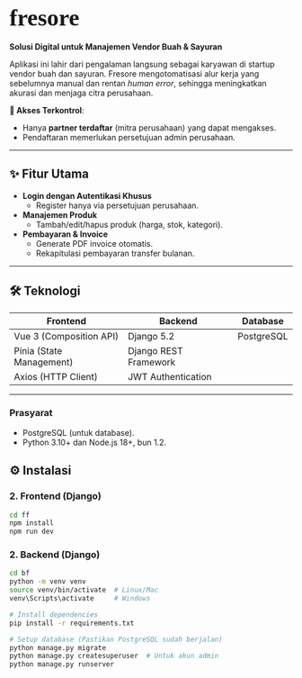 # <span style="font-family: 'Satisfy', cursive; font-size: 1.5em;">fresore</span>  

**Solusi Digital untuk Manajemen Vendor Buah & Sayuran**  

Aplikasi ini lahir dari pengalaman langsung sebagai karyawan di startup vendor buah dan sayuran. Fresore mengotomatisasi alur kerja yang sebelumnya manual dan rentan *human error*, sehingga meningkatkan akurasi dan menjaga citra perusahaan.  

**🔐 Akses Terkontrol**:  
- Hanya **partner terdaftar** (mitra perusahaan) yang dapat mengakses.  
- Pendaftaran memerlukan persetujuan admin perusahaan.  

---

## ✨ Fitur Utama  
- **Login dengan Autentikasi Khusus**  
  - Register hanya via persetujuan perusahaan.  
- **Manajemen Produk**  
  - Tambah/edit/hapus produk (harga, stok, kategori).  
- **Pembayaran & Invoice**  
  - Generate PDF invoice otomatis.  
  - Rekapitulasi pembayaran transfer bulanan.  

---

## 🛠️ Teknologi  
| **Frontend**       | **Backend**         | **Database** |  
|--------------------|---------------------|--------------|  
| Vue 3 (Composition API) | Django 5.2         | PostgreSQL   |  
| Pinia (State Management) | Django REST Framework |             |  
| Axios (HTTP Client)     | JWT Authentication |              |  

---

### Prasyarat  
- PostgreSQL (untuk database).  
- Python 3.10+ dan Node.js 18+, bun 1.2.

## ⚙️ Instalasi
### 2. Frontend (Django) 
```bash
cd ff  
npm install  
npm run dev  
```  

### 2. Backend (Django)  
```bash
cd bf  
python -m venv venv  
source venv/bin/activate  # Linux/Mac  
venv\Scripts\activate     # Windows  

# Install dependencies  
pip install -r requirements.txt  

# Setup database (Pastikan PostgreSQL sudah berjalan)  
python manage.py migrate  
python manage.py createsuperuser  # Untuk akun admin  
python manage.py runserver
```
